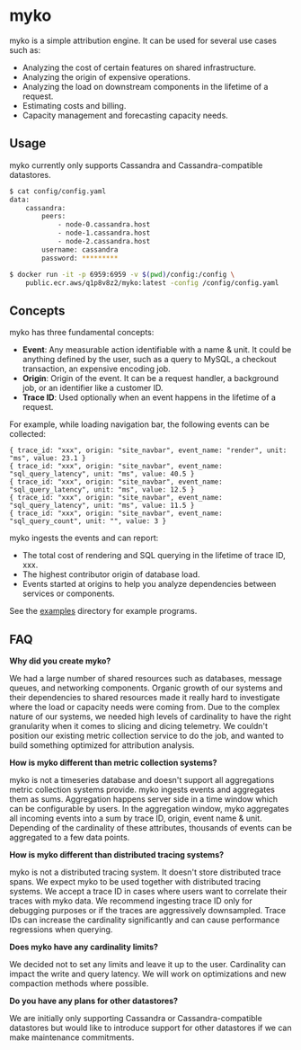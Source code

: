 # myko

myko is a simple attribution engine. It can be used for several use cases such as:

* Analyzing the cost of certain features on shared infrastructure.
* Analyzing the origin of expensive operations.
* Analyzing the load on downstream components in the lifetime of a request.
* Estimating costs and billing.
* Capacity management and forecasting capacity needs.

## Usage

myko currently only supports Cassandra and Cassandra-compatible datastores.

``` bash
$ cat config/config.yaml
data:
    cassandra:
        peers:
            - node-0.cassandra.host
            - node-1.cassandra.host
            - node-2.cassandra.host
        username: cassandra
        password: *********

$ docker run -it -p 6959:6959 -v $(pwd)/config:/config \
    public.ecr.aws/q1p8v8z2/myko:latest -config /config/config.yaml
```

## Concepts

myko has three fundamental concepts:

* **Event**: Any measurable action identifiable with a name & unit. It could be anything
defined by the user, such as a query to MySQL, a checkout transaction,
an expensive encoding job.
* **Origin**: Origin of the event. It can be a request handler, a background job,
or an identifier like a customer ID.
* **Trace ID**: Used optionally when an event happens in the lifetime of a request.

For example, while loading navigation bar, the following events can be collected:

```
{ trace_id: "xxx", origin: "site_navbar", event_name: "render", unit: "ms", value: 23.1 }
{ trace_id: "xxx", origin: "site_navbar", event_name: "sql_query_latency", unit: "ms", value: 40.5 }
{ trace_id: "xxx", origin: "site_navbar", event_name: "sql_query_latency", unit: "ms", value: 12.5 }
{ trace_id: "xxx", origin: "site_navbar", event_name: "sql_query_latency", unit: "ms", value: 11.5 }
{ trace_id: "xxx", origin: "site_navbar", event_name: "sql_query_count", unit: "", value: 3 }
```

myko ingests the events and can report:

* The total cost of rendering and SQL querying in the lifetime of trace ID, xxx.
* The highest contributor origin of database load.
* Events started at origins to help you analyze dependencies between services or components.

See the [examples](examples/) directory for example programs.


## FAQ

**Why did you create myko?**

We had a large number of shared resources such as databases, message queues,
and networking components.
Organic growth of our systems and their dependencies to shared resources
made it really hard to investigate where the load or capacity needs were coming from.
Due to the complex nature of our systems, we needed high levels of
cardinality to have the right granularity when it comes to slicing and dicing
telemetry. We couldn't position our existing metric collection service to do the job,
and wanted to build something optimized for attribution analysis. 

**How is myko different than metric collection systems?**

myko is not a timeseries database and doesn't support all aggregations metric
collection systems provide. myko ingests events and aggregates them as sums.
Aggregation happens server side in a time window which can be configurable
by users. In the aggregation window, myko aggregates all incoming events into a sum
by trace ID, origin, event name & unit. Depending of the cardinality of these
attributes, thousands of events can be aggregated to a few data points.

**How is myko different than distributed tracing systems?**

myko is not a distributed tracing system. It doesn't store distributed trace spans.
We expect myko to be used together with distributed tracing systems. We accept
a trace ID in cases where users want to correlate their traces with myko data.
We recommend ingesting trace ID only for debugging purposes or if the traces
are aggressively downsampled. Trace IDs can increase the cardinality significantly
and can cause performance regressions when querying.

**Does myko have any cardinality limits?**

We decided not to set any limits and leave it up to the user. Cardinality
can impact the write and query latency. We will work on optimizations and
new compaction methods where possible.

**Do you have any plans for other datastores?**

We are initially only supporting Cassandra or Cassandra-compatible datastores
but would like to introduce support for other datastores if we can
make maintenance commitments.